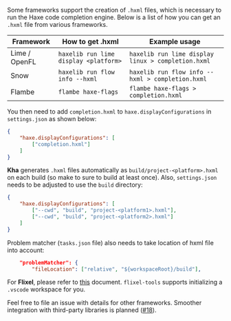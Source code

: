 Some frameworks support the creation of `.hxml` files, which is necessary to run the Haxe code completion engine. Below is a list of how you can get an `.hxml` file from various frameworks.

Framework     | How to get .hxml                      | Example usage
------------- | --------------------------------------|------------------------
Lime / OpenFL | `haxelib run lime display <platform>` | `haxelib run lime display linux > completion.hxml`
Snow          | `haxelib run flow info --hxml`        | `haxelib run flow info --hxml > completion.hxml`
Flambe        | `flambe haxe-flags`                   | `flambe haxe-flags > completion.hxml`

You then need to add `completion.hxml` to `haxe.displayConfigurations` in `settings.json` as shown below:

```json
{
    "haxe.displayConfigurations": [
        ["completion.hxml"]
    ]
}
```

**Kha** generates `.hxml` files automatically as `build/project-<platform>.hxml` on each build (so make to sure to build at least once). Also, `settings.json` needs to be adjusted to use the `build` directory:

```json
{
    "haxe.displayConfigurations": [
        ["--cwd", "build", "project-<platform1>.hxml"],
        ["--cwd", "build", "project-<platform2>.hxml"]
    ]
}
```

Problem matcher (`tasks.json` file) also needs to take location of hxml file into account:

```json
    "problemMatcher": {
        "fileLocation": ["relative", "${workspaceRoot}/build"],
```

For **Flixel**, please refer to [this](http://haxeflixel.com/documentation/visual-studio-code/) document. `flixel-tools` supports initializing a `.vscode` workspace for you.

Feel free to file an issue with details for other frameworks. Smoother integration with third-party libraries is planned ([#18](https://github.com/vshaxe/vshaxe/issues/18)).
